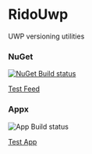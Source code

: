 # RidoUwp
UWP versioning utilities

### NuGet
[![NuGet Build status](https://ci.appveyor.com/api/projects/status/c62b8lvdrj067v0t?svg=true)](https://ci.appveyor.com/project/ridomin/ridouwp)

[Test Feed](https://ci.appveyor.com/nuget/ridouwp)

### Appx

![App Build status](https://rido.visualstudio.com/_apis/public/build/definitions/4ecb2a57-d4f5-465b-bc68-95cac40fa3e7/68/badge)

[Test App](http://bit.ly/ridouwpdemos-test)




